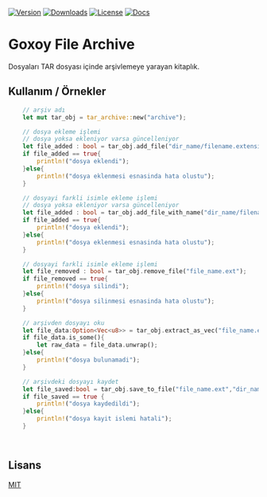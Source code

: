 [![Version](https://img.shields.io/crates/v/goxoy-tar-archive)](https://crates.io/crates/goxoy-tar-archive)
[![Downloads](https://img.shields.io/crates/d/goxoy-tar-archive)](https://crates.io/crates/goxoy-tar-archive)
[![License](https://img.shields.io/crates/l/goxoy-file-chunker)](https://crates.io/crates/goxoy-tar-archive)
[![Docs](https://docs.rs/goxoy-tar-archive/badge.svg)](https://docs.rs/goxoy-tar-archive)

# Goxoy File Archive

Dosyaları TAR dosyası içinde arşivlemeye yarayan kitaplık.

## Kullanım / Örnekler

```rust
    // arşiv adı
    let mut tar_obj = tar_archive::new("archive");

    // dosya ekleme işlemi 
    // dosya yoksa ekleniyor varsa güncelleniyor
    let file_added : bool = tar_obj.add_file("dir_name/filename.extension");
    if file_added == true{
        println!("dosya eklendi");
    }else{
        println!("dosya eklenmesi esnasinda hata olustu");
    }

    // dosyayi farkli isimle ekleme işlemi
    // dosya yoksa ekleniyor varsa güncelleniyor
    let file_added : bool = tar_obj.add_file_with_name("dir_name/filename.extension", "new_file_name.new_ext");
    if file_added == true{
        println!("dosya eklendi");
    }else{
        println!("dosya eklenmesi esnasinda hata olustu");
    }

    // dosyayi farkli isimle ekleme işlemi
    let file_removed : bool = tar_obj.remove_file("file_name.ext");
    if file_removed == true{
        println!("dosya silindi");
    }else{
        println!("dosya silinmesi esnasinda hata olustu");
    }

    // arşivden dosyayı oku
    let file_data:Option<Vec<u8>> = tar_obj.extract_as_vec("file_name.ext");
    if file_data.is_some(){
        let raw_data = file_data.unwrap();
    }else{
        println!("dosya bulunamadi");
    }

    // arşivdeki dosyayı kaydet
    let file_saved:bool = tar_obj.save_to_file("file_name.ext","dir_name/save_file_name.ext");
    if file_saved == true {
        println!("dosya kaydedildi");
    }else{
        println!("dosya kayit islemi hatali");
    }

    
```

  
## Lisans

[MIT](https://choosealicense.com/licenses/mit/)
